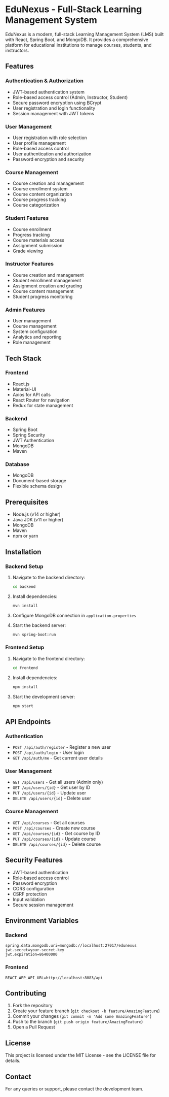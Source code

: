 # EduNexus - Full-Stack Learning Management System

EduNexus is a modern, full-stack Learning Management System (LMS) built with React, Spring Boot, and MongoDB. It provides a comprehensive platform for educational institutions to manage courses, students, and instructors.

## Features

### Authentication & Authorization
- JWT-based authentication system
- Role-based access control (Admin, Instructor, Student)
- Secure password encryption using BCrypt
- User registration and login functionality
- Session management with JWT tokens

### User Management
- User registration with role selection
- User profile management
- Role-based access control
- User authentication and authorization
- Password encryption and security

### Course Management
- Course creation and management
- Course enrollment system
- Course content organization
- Course progress tracking
- Course categorization

### Student Features
- Course enrollment
- Progress tracking
- Course materials access
- Assignment submission
- Grade viewing

### Instructor Features
- Course creation and management
- Student enrollment management
- Assignment creation and grading
- Course content management
- Student progress monitoring

### Admin Features
- User management
- Course management
- System configuration
- Analytics and reporting
- Role management

## Tech Stack

### Frontend
- React.js
- Material-UI
- Axios for API calls
- React Router for navigation
- Redux for state management

### Backend
- Spring Boot
- Spring Security
- JWT Authentication
- MongoDB
- Maven

### Database
- MongoDB
- Document-based storage
- Flexible schema design

## Prerequisites

- Node.js (v14 or higher)
- Java JDK (v11 or higher)
- MongoDB
- Maven
- npm or yarn

## Installation

### Backend Setup
1. Navigate to the backend directory:
   ```bash
   cd backend
   ```

2. Install dependencies:
   ```bash
   mvn install
   ```

3. Configure MongoDB connection in `application.properties`

4. Start the backend server:
   ```bash
   mvn spring-boot:run
   ```

### Frontend Setup
1. Navigate to the frontend directory:
   ```bash
   cd frontend
   ```

2. Install dependencies:
   ```bash
   npm install
   ```

3. Start the development server:
   ```bash
   npm start
   ```

## API Endpoints

### Authentication
- `POST /api/auth/register` - Register a new user
- `POST /api/auth/login` - User login
- `GET /api/auth/me` - Get current user details

### User Management
- `GET /api/users` - Get all users (Admin only)
- `GET /api/users/{id}` - Get user by ID
- `PUT /api/users/{id}` - Update user
- `DELETE /api/users/{id}` - Delete user

### Course Management
- `GET /api/courses` - Get all courses
- `POST /api/courses` - Create new course
- `GET /api/courses/{id}` - Get course by ID
- `PUT /api/courses/{id}` - Update course
- `DELETE /api/courses/{id}` - Delete course

## Security Features
- JWT-based authentication
- Role-based access control
- Password encryption
- CORS configuration
- CSRF protection
- Input validation
- Secure session management

## Environment Variables

### Backend
```properties
spring.data.mongodb.uri=mongodb://localhost:27017/edunexus
jwt.secret=your-secret-key
jwt.expiration=86400000
```

### Frontend
```env
REACT_APP_API_URL=http://localhost:8083/api
```

## Contributing
1. Fork the repository
2. Create your feature branch (`git checkout -b feature/AmazingFeature`)
3. Commit your changes (`git commit -m 'Add some AmazingFeature'`)
4. Push to the branch (`git push origin feature/AmazingFeature`)
5. Open a Pull Request

## License
This project is licensed under the MIT License - see the LICENSE file for details.

## Contact
For any queries or support, please contact the development team.
